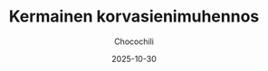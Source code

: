 ---
title: "Kermainen korvasienimuhennos"
image: "https://vegaanibotti.lauravuo.me/2025/10/2025-10-30_small.png"
date: 2025-10-30
receipt_url: "https://chocochili.net/2017/06/kermainen-korvasienimuhennos/"
author: "Chocochili"
---